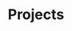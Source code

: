 ---
layout: collection
title: "Projects"
permalink: /projects/
collection: projects
entries_layout: grid
classes: wide
--- 